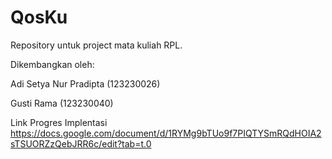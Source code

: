 # QosKu
Repository untuk project mata kuliah RPL.

Dikembangkan oleh:

Adi Setya Nur Pradipta (123230026)

Gusti Rama (123230040)

Link Progres Implentasi
https://docs.google.com/document/d/1RYMg9bTUo9f7PIQTYSmRQdHOIA2sTSUORZzQebJRR6c/edit?tab=t.0
